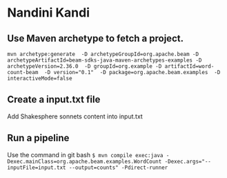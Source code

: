 # Nandini Kandi

## Use Maven archetype to fetch a project.
`mvn archetype:generate  -D archetypeGroupId=org.apache.beam -D archetypeArtifactId=beam-sdks-java-maven-archetypes-examples -D archetypeVersion=2.36.0  -D groupId=org.example -D artifactId=word-count-beam  -D version="0.1"  -D package=org.apache.beam.examples  -D interactiveMode=false`

## Create a input.txt file
 Add Shakesphere sonnets content into input.txt

## Run a pipeline

Use the command in git bash
`$ mvn compile exec:java -Dexec.mainClass=org.apache.beam.examples.WordCount -Dexec.args="--inputFile=input.txt --output=counts" -Pdirect-runner`

